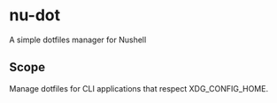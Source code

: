 # nu-dot
A simple dotfiles manager for Nushell

## Scope
Manage dotfiles for CLI applications that respect XDG_CONFIG_HOME.
